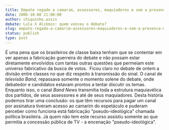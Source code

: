 ```yaml
---
title: Empate regado a camarim, assessores, maquiadores e sem a presença do povo
date: 2006-10-08 21:00:00
author: chiquinho.assis
debate: Lula X Alckmin: quem venceu o debate?
slug: empate-regado-a-camarim-assessores-maquiadores-e-sem-a-presenca-do-povo
status: publish 
type: post
---
```


É uma pena que os brasileiros de
classe baixa tenham que se contentar em ver apenas a fabricação guerreira do
debate e não possam estar diretamente envolvidos com tantas outras questões que
permeiam este universo fabricativo da busca de votos.  Ficou claro no debate de ontem a divisão entre
classes no que diz respeito à transmissão do sinal. O canal de *televisão Band*, repassava somente o
momento solene do debate, onde debatedor e candidatos estavam prontos a tentar discutir
os temas. Enquanto isso, o canal *Band News*
transmitia toda a estrutura maquiavélica dos partidos, de seus assessores e até
de seus maquiadores. Desta história podemos tirar uma conclusão: os que têm
recursos para pagar um canal por assinatura tiveram acesso ao camarim do espetáculo
e puderam perceber como funciona está fabricação "pseudo-ideológica" chamada
política brasileira. Já quem não tem este recurso assistiu somente ao que permitia
a concessão pública de TV - a encenação "pseudo-ideológica".     


